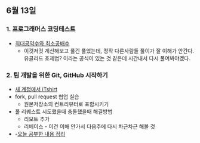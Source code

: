 ## 6월 13일
### 1. 프로그래머스 코딩테스트
- [최대공약수와 최소공배수](https://github.com/leemyungju9347/Algorithm/blob/master/Level_01/%EC%B5%9C%EB%8C%80%EA%B3%B5%EC%95%BD%EC%88%98%EC%99%80%20%EC%B5%9C%EC%86%8C%EA%B3%B5%EB%B0%B0%EC%88%98.html)
	- 이것저것 계산해보고 풀긴 풀었는데, 정작 다른사람들 풀이가 잘 이해가 안간다. 유클리드 호제법? 이라는 공식이 있는 것 같은데 시간내서 다시 풀어봐야겠다.

### 2. 팀 개발을 위한 Git, GitHub 시작하기
- [새 계정에서 iTshirt ](https://github.com/leemyungju9347/iTshirt)
-  fork, pull request 협업 실습
	- 원본저장소의 컨트리뷰터로 포함시키기
- 풀 리퀘스트 시도했을때 충돌했을때 해결방법
	- 리모트 추가
	- 리베이스 - 이건 이해 안가서 다음주에 다시 차근차근 해볼 것
- -[오늘 공부한 내용 정리](https://github.com/leemyungju9347/TIL/blob/master/Git/%ED%8C%80%20%EA%B0%9C%EB%B0%9C%EC%9D%84%20%EC%9C%84%ED%95%9C%20Git%2C%20GitHub%20%EC%8B%9C%EC%9E%91%ED%95%98%EA%B8%B0/Part01_%EA%B8%B0%EB%B3%B8_GUI%20%ED%99%98%EA%B2%BD%EC%97%90%EC%84%9C%20%EB%B2%84%EC%A0%84%20%EA%B4%80%EB%A6%AC%20%EC%8B%9C%EC%9E%91%ED%95%98%EA%B8%B0.md#chapter4-%EB%91%98-%EC%9D%B4%EC%83%81%EC%9D%98-%EC%9B%90%EA%B2%A9%EC%A0%80%EC%9E%A5%EC%86%8C%EB%A1%9C-%ED%98%91%EC%97%85%ED%95%98%EA%B8%B0)	

